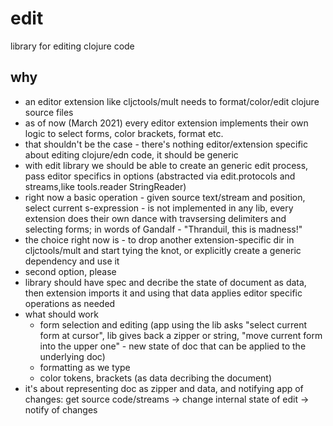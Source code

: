 # edit
library for editing clojure code

## why

- an editor extension like cljctools/mult needs to format/color/edit clojure source files
- as of now (March 2021) every editor extension implements their own logic to select forms, color brackets, format etc.
- that shouldn't be the case - there's nothing editor/extension specific about editing clojure/edn code, it should be generic
- with edit library we should be able to create an generic edit process, pass editor specifics in options (abstracted via edit.protocols and streams,like tools.reader StringReader)
- right now a basic operation  - given source text/stream and position, select current s-expression - is not implemented in any lib, every extension does their own dance with travsersing delimiters and selecting forms; in words of Gandalf - "Thranduil, this is madness!"
- the choice right now is - to drop another extension-specific dir in cljctools/mult and start tying the knot, or explicitly create a generic dependency and use it
- second option, please
- library should have spec and decribe the state of document as data, then extension imports it and using that data applies editor specific operations as needed
- what should work
  - form selection and editing (app using the lib asks "select current form at cursor", lib gives back a zipper or string, "move current form into the upper one" - new state of doc that can be applied to the underlying doc)
  - formatting as we type 
  - color tokens, brackets (as data decribing the document)
- it's about representing doc as zipper and data, and notifying app of changes: get source code/streams -> change internal state of edit -> notify of changes